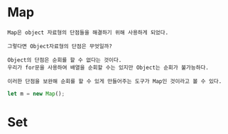 # Map

    Map은 object 자료형의 단점들을 해결하기 위해 사용하게 되었다.

    그렇다면 Object자료형의 단점은 무엇일까?

    Object의 단점은 순회를 할 수 없다는 것이다.
    우리가 for문을 사용하여 배열을 순회할 수는 있지만 Object는 순회가 불가능하다.

    이러한 단점을 보완해 순회를 할 수 있게 만들어주는 도구가 Map인 것이라고 볼 수 있다.

```js
let m = new Map();
```

# Set
